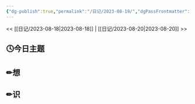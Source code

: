 ```yaml
---
{"dg-publish":true,"permalink":"/日记/2023-08-19/","dgPassFrontmatter":true}
---
```


<< [[日记/2023-08-18\|2023-08-18]] | [[日记/2023-08-20\|2023-08-20]] >>
## 🕓今日主题


## ✏想

## ✏识